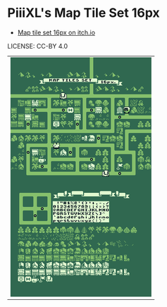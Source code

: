 PiiiXL's Map Tile Set 16px
===

* [Map tile set 16px on itch.io](https://piiixl.itch.io/map-tile-set-16px)

LICENSE: CC-BY 4.0

| |
|---|
| ![map tile set 16px](map16px.png) |
